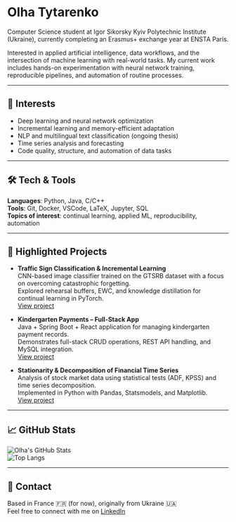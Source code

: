 # Olha Tytarenko

Computer Science student at Igor Sikorsky Kyiv Polytechnic Institute (Ukraine), currently completing an Erasmus+ exchange year at ENSTA Paris.

Interested in applied artificial intelligence, data workflows, and the intersection of machine learning with real-world tasks. My current work includes hands-on experimentation with neural network training, reproducible pipelines, and automation of routine processes.

---

## 🧠 Interests

- Deep learning and neural network optimization  
- Incremental learning and memory-efficient adaptation  
- NLP and multilingual text classification (ongoing thesis)  
- Time series analysis and forecasting  
- Code quality, structure, and automation of data tasks

---

## 🛠 Tech & Tools

**Languages**: Python, Java, С/C++  
**Tools**: Git, Docker, VSCode, LaTeX, Jupyter, SQL  
**Topics of interest**: continual learning, applied ML, reproducibility, automation

---

## 📌 Highlighted Projects

- **Traffic Sign Classification & Incremental Learning**  
  CNN-based image classifier trained on the GTSRB dataset with a focus on overcoming catastrophic forgetting.  
  Explored rehearsal buffers, EWC, and knowledge distillation for continual learning in PyTorch.  
  [View project](https://github.com/haelgh/traffic-sign-classification)
  
- **Kindergarten Payments – Full-Stack App**  
  Java + Spring Boot + React application for managing kindergarten payment records.  
  Demonstrates full-stack CRUD operations, REST API handling, and MySQL integration.  
  [View project](https://github.com/haelgh/KindergartenPayments)

- **Stationarity & Decomposition of Financial Time Series**  
  Analysis of stock market data using statistical tests (ADF, KPSS) and time series decomposition.  
  Implemented in Python with Pandas, Statsmodels, and Matplotlib.  
  [View project](https://github.com/haelgh/financial-time-series-analysis)

---

## 📈 GitHub Stats

![Olha's GitHub Stats](https://github-readme-stats.vercel.app/api?username=haelgh&show_icons=true&theme=default)  
![Top Langs](https://github-readme-stats.vercel.app/api/top-langs/?username=haelgh&layout=compact)

---

## 🤝 Contact

Based in France 🇫🇷 (for now), originally from Ukraine 🇺🇦  
Feel free to connect with me on [LinkedIn](https://www.linkedin.com/in/olha--tytarenko/)
